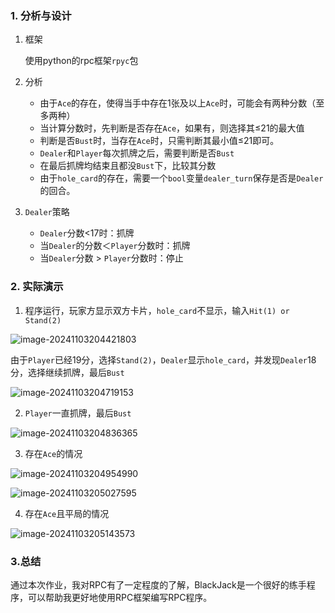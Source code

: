 ### 1. 分析与设计

1. 框架

   使用python的rpc框架`rpyc`包

2. 分析
   - 由于`Ace`的存在，使得当手中存在1张及以上`Ace`时，可能会有两种分数（至多两种）
   - 当计算分数时，先判断是否存在`Ace`，如果有，则选择其≤21的最大值
   - 判断是否`Bust`时，当存在`Ace`时，只需判断其最小值≤21即可。
   - `Dealer`和`Player`每次抓牌之后，需要判断是否`Bust`
   - 在最后抓牌均结束且都没`Bust`下，比较其分数
   - 由于`hole_card`的存在，需要一个`bool`变量`dealer_turn`保存是否是`Dealer`的回合。
3. `Dealer`策略
   - `Dealer`分数<17时：抓牌
   - 当`Dealer`的分数＜`Player`分数时：抓牌
   - 当`Dealer`分数 > `Player`分数时：停止

### 2. 实际演示

1. 程序运行，玩家方显示双方卡片，`hole_card`不显示，输入`Hit(1) or Stand(2)`

![image-20241103204421803](C:\Users\12207\AppData\Roaming\Typora\typora-user-images\image-20241103204421803.png)

​	由于`Player`已经19分，选择`Stand(2)`，`Dealer`显示`hole_card`，并发现`Dealer`18分，选择继续抓牌，最后`Bust`

![image-20241103204719153](C:\Users\12207\AppData\Roaming\Typora\typora-user-images\image-20241103204719153.png)

2. `Player`一直抓牌，最后`Bust`

![image-20241103204836365](C:\Users\12207\AppData\Roaming\Typora\typora-user-images\image-20241103204836365.png)

3. 存在`Ace`的情况

![image-20241103204954990](C:\Users\12207\AppData\Roaming\Typora\typora-user-images\image-20241103204954990.png)

![image-20241103205027595](C:\Users\12207\AppData\Roaming\Typora\typora-user-images\image-20241103205027595.png)

4. 存在`Ace`且平局的情况

![image-20241103205143573](C:\Users\12207\AppData\Roaming\Typora\typora-user-images\image-20241103205143573.png)

### 3.总结

​	通过本次作业，我对RPC有了一定程度的了解，BlackJack是一个很好的练手程序，可以帮助我更好地使用RPC框架编写RPC程序。











